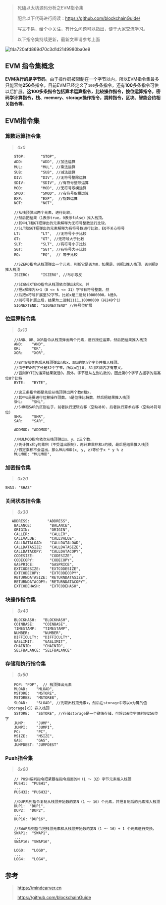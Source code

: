 > 死磕以太坊源码分析之EVM指令集
>
> 配合以下代码进行阅读：https://github.com/blockchainGuide/
>
> 写文不易，给个小关注，有什么问题可以指出，便于大家交流学习。
>
> 以下指令集持续更新，最新文章请参考上面

![f4a720afd869d70c3d1d2149980ba0e9](https://tva1.sinaimg.cn/large/008eGmZEgy1gn1z0rqeqaj31c00u0k20.jpg)

## EVM 指令集概念

**EVM执行的是字节码**。由于操作码被限制在一个字节以内，所以EVM指令集最多只能容纳**256**条指令。目前EVM已经定义了`100`多条指令，还有**100**多条指令可供以后扩展。**这100多条指令包括算术运算指令，比较操作指令，按位运算指令，密码学计算指令，栈、memory、storage操作指令，跳转指令，区块、智能合约相关指令等**。



## EVM指令集

### 算数运算指令集

> *0x0*

```
	STOP:       "STOP",
	ADD:        "ADD", //加法运算
	MUL:        "MUL", //乘法运算
	SUB:        "SUB", //减法运算
	DIV:        "DIV", //无符号整除运算
	SDIV:       "SDIV", //有符号整除运算
	MOD:        "MOD", //无符号取模运算
	SMOD:       "SMOD", //有符号取模运算
	EXP:        "EXP",  //指数运算
	NOT:        "NOT",
	
	//从栈顶弹出两个元素，进行比较，
	//然后把结果（1表示true，0表示false）推入栈顶。
	//其中LT和GT把弹出的元素解释为无符号整数进行比较，
	//SLT和SGT把弹出的元素解释为有符号数进行比较，EQ不关心符号
	LT:         "LT",  //无符号小于比较
	GT:         "GT", //无符号大于比较
	SLT:        "SLT", //有符号小于比较
	SGT:        "SGT", //有符号大于比较
	EQ:         "EQ",  // 等于比较
	
	//SZERO指令从栈顶弹出一个元素，判断它是否为0，如果是，则把1推入栈顶，否则把0推入栈顶
	ISZERO:     "ISZERO", //布尔取反
	
	//SIGNEXTEND指令从栈顶依次弹出k和x，并
	//把x解释为k+1（0 <= k <= 31）字节有符号整数，然
	//后把x符号扩展至32字节。比如x是二进制10000000，k是0，
	//则符号扩展之后，结果为二进制1111…10000000（共249个1）
	SIGNEXTEND: "SIGNEXTEND" //符号位扩展
```



### 位运算指令集

> *0x10*

```
	//AND、OR、XOR指令从栈顶弹出两个元素，进行按位运算，然后把结果推入栈顶
	AND:    "AND",
	OR:     "OR",
	XOR:    "XOR",
	
	//BYTE指令先后从栈顶弹出n和x，取x的第n个字节并推入栈顶。
	//由于EVM的字长是32个字节，所以n在[0, 31]区间内才有意义，
	//否则BYTE的运算结果就是0。另外，字节是从左到右数的，因此第0个字节占据字的最高位8个比特
	BYTE:   "BYTE", 
	
	//这三条指令都是先后从栈顶弹出两个数n和x，
	//其中x是要进行位移操作顶数，n是位移比特数，然后把结果推入栈顶
	SHL:    "SHL",
	//SHR和SAR的区别在于，前者执行逻辑右移（空缺补0），后者执行算术右移（空缺补符号位）
	SHR:    "SHR",
	SAR:    "SAR",
	
	ADDMOD: "ADDMOD",
	
	//MULMOD指令依次从栈顶弹出x、y、z三个数，
	//先计算x和y的乘积（不受溢出限制），再计算乘积和z的模，最后把结果推入栈顶
	//假定乘积不会溢出，那么MULMOD(x, y, z)等价于x * y % z
	MULMOD: "MULMOD",
```



### 加密指令集

> *0x20*

```
SHA3: "SHA3"
```



### 关闭状态指令集

> *0x30*

```
   ADDRESS:        "ADDRESS",
	BALANCE:        "BALANCE",
	ORIGIN:         "ORIGIN",
	CALLER:         "CALLER",
	CALLVALUE:      "CALLVALUE",
	CALLDATALOAD:   "CALLDATALOAD",
	CALLDATASIZE:   "CALLDATASIZE",
	CALLDATACOPY:   "CALLDATACOPY",
	CODESIZE:       "CODESIZE",
	CODECOPY:       "CODECOPY",
	GASPRICE:       "GASPRICE",
	EXTCODESIZE:    "EXTCODESIZE",
	EXTCODECOPY:    "EXTCODECOPY",
	RETURNDATASIZE: "RETURNDATASIZE",
	RETURNDATACOPY: "RETURNDATACOPY",
	EXTCODEHASH:    "EXTCODEHASH",
```



### 块操作指令集

>*0x40*

```
	BLOCKHASH:   "BLOCKHASH",
	COINBASE:    "COINBASE",
	TIMESTAMP:   "TIMESTAMP",
	NUMBER:      "NUMBER",
	DIFFICULTY:  "DIFFICULTY",
	GASLIMIT:    "GASLIMIT",
	CHAINID:     "CHAINID",
	SELFBALANCE: "SELFBALANCE"
```



### 存储和执行指令集

> *0x50*

```
	POP: "POP",  // 栈顶弹出元素
	MLOAD:    "MLOAD",
	MSTORE:   "MSTORE",
	MSTORE8:  "MSTORE8",
	SLOAD:    "SLOAD", //先取出栈顶元素x，然后在storage中取以x为键的值（storage[x]）存入栈顶
	SSTORE:   "SSTORE", //存储storage是一个键值存储，可将256位字映射到256位字
	JUMP:     "JUMP",
	JUMPI:    "JUMPI",
	PC:       "PC",
	MSIZE:    "MSIZE",
	GAS:      "GAS",
	JUMPDEST: "JUMPDEST"
```



### Push指令集

> *0x60*

```
	// PUSH系列指令把紧跟在指令后面的N（1 ～ 32）字节元素推入栈顶
	PUSH1:  "PUSH1",
	...
	PUSH32: "PUSH32",

    //DUP系列指令复制从栈顶开始数的第N（1 ～ 16）个元素，并把复制后的元素推入栈顶
	DUP1:  "DUP1",
	DUP2:  "DUP2",
	...
	DUP16: "DUP16",

	//SWAP系列指令把栈顶元素和从栈顶开始数的第N（1 ～ 16）+ 1 个元素进行交换。
	SWAP1:  "SWAP1",
	...
	SWAP16: "SWAP16",
	
	LOG0:   "LOG0",
	...
	LOG4:   "LOG4",
```



## 参考

> https://mindcarver.cn
>
> https://github.com/blockchainGuide
>



